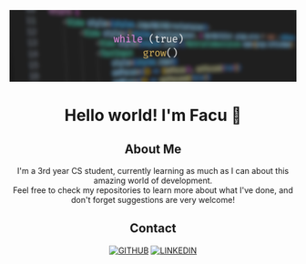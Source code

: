 <!-- SUMMARY -->
<div align="center">

[![wallpaper](./img/banner.png)](https://github.com/facundoMunoz)

# Hello world! I'm Facu :wave:

<!-- ABOUT ME -->
## About Me

I'm a 3rd year CS student, currently learning as much as I can about this amazing world of development.\
Feel free to check my repositories to learn more about what I've done, and don't forget suggestions are very welcome!

<!-- CONTACT -->
## Contact
[![GITHUB][personal-shield]][personal-url] [![LINKEDIN][linkedin-shield]][linkedin-url]

</div>

<!-- MARKDOWN LINKS AND IMAGES -->
<!-- MY GITHUB -->
[personal-shield]: https://img.shields.io/badge/FACUNDO-MU%C3%91OZ-yellowgreen?style=for-the-badge
[personal-url]: https://github.com/facundoMunoz
<!-- MY LINKEDIN -->
[linkedin-shield]: https://img.shields.io/badge/linkedin-%230077B5.svg?style=for-the-badge&logo=linkedin&logoColor=white
[linkedin-url]: https://www.linkedin.com/in/facundomunoz001/
